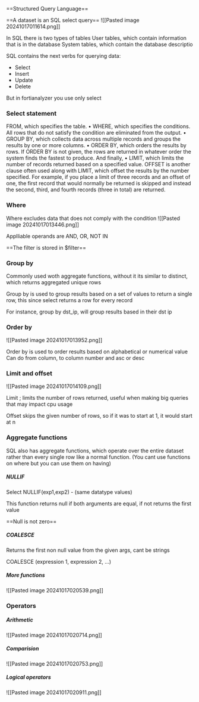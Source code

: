 ==Structured Query Language==

==A dataset is an SQL select query==
![[Pasted image 20241017011614.png]]

In SQL there is two types of tables
User tables, which contain information that is in the database
System tables, which contain the database descriptio

SQL contains the next verbs for querying data:
- Select
- Insert
- Update
- Delete

But in fortianalyzer you use only select

### Select statement
FROM, which specifies the table.
• WHERE, which specifies the conditions. All rows that do not satisfy the condition are eliminated from the
output.
• GROUP BY, which collects data across multiple records and groups the results by one or more columns.
• ORDER BY, which orders the results by rows. If ORDER BY is not given, the rows are returned in
whatever order the system finds the fastest to produce. And finally,
• LIMIT, which limits the number of records returned based on a specified value. OFFSET is another clause
often used along with LIMIT, which offset the results by the number specified. For example, if you place a
limit of three records and an offset of one, the first record that would normally be returned is skipped and
instead the second, third, and fourth records (three in total) are returned.




### Where

Where excludes data that does not comply with the condition 
![[Pasted image 20241017013446.png]]

Applliable operands are AND, OR, NOT IN

==The filter is stored in $filter==


### Group by
Commonly used woth aggregate functions, without it its similar to distinct, which returns aggregated  unique rows

Group by is used to group results based on a set of values to return a single row, this since select returns a row for every record

For instance, group by dst_ip, will group results based in their dst ip

### Order by
![[Pasted image 20241017013952.png]]

Order by is used to order results based on alphabetical or numerical value
Can do from column, to column number  and asc or desc

### Limit and offset
![[Pasted image 20241017014109.png]]

Limit ; limits the number of rows returned, useful when making big queries that may impact cpu usage

Offset skips the given number of rows, so if it was to start at 1, it would start at n 

### Aggregate functions
SQL also has aggregate functions, which operate over the entire dataset rather than every single row like a normal function. (You cant use functions on where but you can use them on having)

##### NULLIF
Select NULLIF(exp1,exp2) - (same datatype values)

This function returns null if both arguments are equal, if not returns the first value

==Null is not zero==

##### COALESCE
Returns the first non null value from the given args, cant be strings

COALESCE (expression 1, expression 2, …)

##### More functions

![[Pasted image 20241017020539.png]]


### Operators

##### Arithmetic
![[Pasted image 20241017020714.png]]

##### Comparision
![[Pasted image 20241017020753.png]]


##### Logical operators
![[Pasted image 20241017020911.png]]
